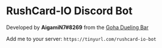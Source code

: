 # RushCard-IO Discord Bot

Developed by **AigamiN7#8269** from the [Goha Dueling Bar](https://discord.gg/KCRUTEcAH6)

Add me to your server: `https://tinyurl.com/rushcard-io-bot`
